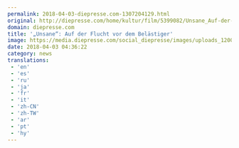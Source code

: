 ```yaml
---
permalink: 2018-04-03-diepresse.com-1307204129.html
original: http://diepresse.com/home/kultur/film/5399082/Unsane_Auf-der-Flucht-vor-dem-Belaestiger?from=rss
domain: diepresse.com
title: '„Unsane“: Auf der Flucht vor dem Belästiger'
image: https://media.diepresse.com/social_diepresse/images/uploads_1200/2/2/a/5399082/Unbenannt-2_1522694529895146.jpg
date: 2018-04-03 04:36:22
category: news
translations: 
 - 'en'
 - 'es'
 - 'ru'
 - 'ja'
 - 'fr'
 - 'it'
 - 'zh-CN'
 - 'zh-TW'
 - 'ar'
 - 'pt'
 - 'hy'
---
```


